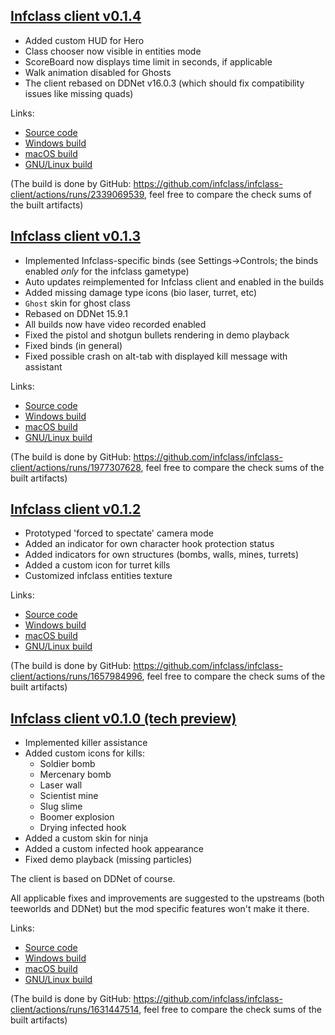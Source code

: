 ## [Infclass client v0.1.4](https://github.com/infclass/infclass-client/releases/tag/v0.1.4)

- Added custom HUD for Hero
- Class chooser now visible in entities mode
- ScoreBoard now displays time limit in seconds, if applicable
- Walk animation disabled for Ghosts
- The client rebased on DDNet v16.0.3 (which should fix compatibility issues like missing quads)

Links:
- [Source code](https://github.com/infclass/infclass-client/releases/tag/v0.1.4)
- [Windows build](https://github.com/infclass/infclass-client/releases/download/v0.1.4/Infclass-0.1.4-win64.zip)
- [macOS build](https://github.com/infclass/infclass-client/releases/download/v0.1.4/Infclass-0.1.4-macos.dmg)
- [GNU/Linux build](https://github.com/infclass/infclass-client/releases/download/v0.1.4/Infclass-0.1.4-linux_x86_64.tar.xz)

(The build is done by GitHub: https://github.com/infclass/infclass-client/actions/runs/2339069539, feel free to compare the check sums of the built artifacts)

## [Infclass client v0.1.3](https://github.com/infclass/infclass-client/releases/tag/v0.1.3)

- Implemented Infclass-specific binds (see Settings->Controls; the binds enabled *only* for the infclass gametype)
- Auto updates reimplemented for Infclass client and enabled in the builds
- Added missing damage type icons (bio laser, turret, etc)
- `Ghost` skin for ghost class
- Rebased on DDNet 15.9.1
- All builds now have video recorded enabled
- Fixed the pistol and shotgun bullets rendering in demo playback
- Fixed binds (in general)
- Fixed possible crash on alt-tab with displayed kill message with assistant

Links:
- [Source code](https://github.com/infclass/infclass-client/releases/tag/v0.1.3)
- [Windows build](https://github.com/infclass/infclass-client/releases/download/v0.1.3/Infclass-0.1.3-win64.zip)
- [macOS build](https://github.com/infclass/infclass-client/releases/download/v0.1.3/Infclass-0.1.3-macos.dmg)
- [GNU/Linux build](https://github.com/infclass/infclass-client/releases/download/v0.1.3/Infclass-0.1.3-linux_x86_64.tar.xz)

(The build is done by GitHub: https://github.com/infclass/infclass-client/actions/runs/1977307628, feel free to compare the check sums of the built artifacts)

## [Infclass client v0.1.2](https://github.com/infclass/infclass-client/releases/tag/v0.1.2)

- Prototyped 'forced to spectate' camera mode
- Added an indicator for own character hook protection status
- Added indicators for own structures (bombs, walls, mines, turrets)
- Added a custom icon for turret kills
- Customized infclass entities texture

Links:
- [Source code](https://github.com/infclass/infclass-client/releases/tag/v0.1.2)
- [Windows build](https://github.com/infclass/infclass-client/releases/download/v0.1.2/Infclass-0.1.2-win64.zip)
- [macOS build](https://github.com/infclass/infclass-client/releases/download/v0.1.2/Infclass-0.1.2-macos.dmg)
- [GNU/Linux build](https://github.com/infclass/infclass-client/releases/download/v0.1.2/Infclass-0.1.2-linux_x86_64.tar.xz)

(The build is done by GitHub: https://github.com/infclass/infclass-client/actions/runs/1657984996, feel free to compare the check sums of the built artifacts)

## [Infclass client v0.1.0 (tech preview)](https://github.com/infclass/infclass-client/releases/tag/v0.1.0)

- Implemented killer assistance
- Added custom icons for kills:
  - Soldier bomb
  - Mercenary bomb
  - Laser wall
  - Scientist mine
  - Slug slime
  - Boomer explosion
  - Drying infected hook
- Added a custom skin for ninja
- Added a custom infected hook appearance
- Fixed demo playback (missing particles)

The client is based on DDNet of course. 

All applicable fixes and improvements are suggested to the upstreams (both teeworlds and DDNet) but the mod specific features won't make it there.

Links:
- [Source code](https://github.com/infclass/infclass-client/releases/tag/v0.1.0)
- [Windows build](https://github.com/infclass/infclass-client/releases/download/v0.1.0/Infclass-0.1.0-win64.zip)
- [macOS build](https://github.com/infclass/infclass-client/releases/download/v0.1.0/Infclass-0.1.0-macos.dmg)
- [GNU/Linux build](https://github.com/infclass/infclass-client/releases/download/v0.1.0/Infclass-0.1.0-linux_x86_64.tar.xz)

(The build is done by GitHub: https://github.com/infclass/infclass-client/actions/runs/1631447514, feel free to compare the check sums of the built artifacts)
